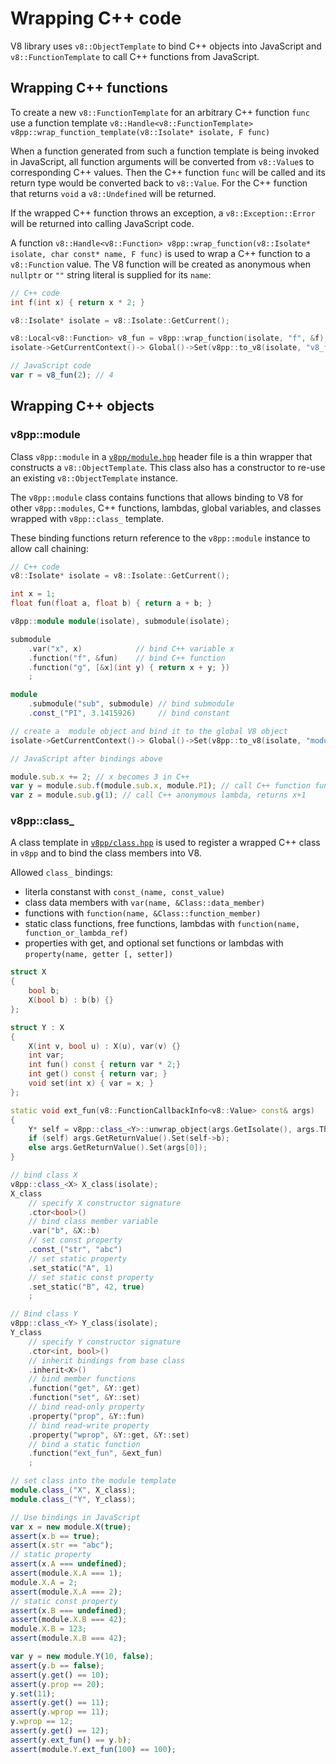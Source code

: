 # Wrapping C++ code

V8 library uses `v8::ObjectTemplate` to bind C++ objects into JavaScript
and `v8::FunctionTemplate` to call C++ functions from JavaScript.

## Wrapping C++ functions

To create a new `v8::FunctionTemplate` for an arbitrary C++ function `func`
use a function template `v8::Handle<v8::FunctionTemplate> v8pp::wrap_function_template(v8::Isolate* isolate, F func)`

When a function generated from such a function template is being invoked in
JavaScript, all function arguments will be converted from `v8::Value`s to
corresponding C++ values. Then the C++ function `func` will be called and its
return type would be converted back to `v8::Value`. For the C++ function
that returns `void` a `v8::Undefined` will be returned.

If the wrapped C++ function throws an exception, a `v8::Exception::Error` will
be returned into calling JavaScript code.

A function `v8::Handle<v8::Function> v8pp::wrap_function(v8::Isolate* isolate, char const* name, F func)`
is used to wrap a C++ function to a `v8::Function` value. The V8 function will
be created as anonymous when `nullptr` or `""` string literal is supplied for
its `name`:

```c++
// C++ code
int f(int x) { return x * 2; }

v8::Isolate* isolate = v8::Isolate::GetCurrent();

v8::Local<v8::Function> v8_fun = v8pp::wrap_function(isolate, "f", &f);
isolate->GetCurrentContext()-> Global()->Set(v8pp::to_v8(isolate, "v8_fun"), v8_fun);
```

```js
// JavaScript code
var r = v8_fun(2); // 4
```


## Wrapping C++ objects

### v8pp::module

Class `v8pp::module` in a [`v8pp/module.hpp`](../v8pp/module.hpp) header file
is a thin wrapper that constructs a `v8::ObjectTemplate`. This class also has
a constructor to re-use an existing `v8::ObjectTemplate` instance.

The `v8pp::module` class contains functions that allows binding to V8 for other
`v8pp::modules`, C++ functions, lambdas, global variables, and classes wrapped
with `v8pp::class_` template.

These binding functions return reference to the `v8pp::module` instance to allow
call chaining:

```c++
// C++ code
v8::Isolate* isolate = v8::Isolate::GetCurrent();

int x = 1;
float fun(float a, float b) { return a + b; }

v8pp::module module(isolate), submodule(isolate);

submodule
	.var("x", x)            // bind C++ variable x
	.function("f", &fun)    // bind C++ function
	.function("g", [&x](int y) { return x + y; })
	;

module
	.submodule("sub", submodule) // bind submodule
	.const_("PI", 3.1415926)     // bind constant

// create a  module object and bind it to the global V8 object
isolate->GetCurrentContext()-> Global()->Set(v8pp::to_v8(isolate, "module"), module.new_instance());
```

```js
// JavaScript after bindings above

module.sub.x += 2; // x becomes 3 in C++
var y = module.sub.f(module.sub.x, module.PI); // call C++ function fun(3, 3.1415926)
var z = module.sub.g(1); // call C++ anonymous lambda, returns x+1
```


### v8pp::class_

A class template in [`v8pp/class.hpp`](../v8pp/class.hpp) is used to register
a wrapped C++ class in `v8pp` and to bind the class members into V8.

Allowed `class_` bindings:
  * literla constanst with `const_(name, const_value)`
  * class data members with `var(name, &Class::data_member)`
  * functions with `function(name, &Class::function_member)`
  * static class functions, free functions, lambdas with `function(name, function_or_lambda_ref)`
  * properties with get, and optional set functions or lambdas with `property(name, getter [, setter])`


```c++
struct X
{
	bool b;
	X(bool b) : b(b) {}
};

struct Y : X
{
	X(int v, bool u) : X(u), var(v) {}
	int var;
	int fun() const { return var * 2;}
	int get() const { return var; }
	void set(int x) { var = x; } 
};

static void ext_fun(v8::FunctionCallbackInfo<v8::Value> const& args)
{
	Y* self = v8pp::class_<Y>::unwrap_object(args.GetIsolate(), args.This());
	if (self) args.GetReturnValue().Set(self->b);
	else args.GetReturnValue().Set(args[0]);
}

// bind class X
v8pp::class_<X> X_class(isolate);
X_class
	// specify X constructor signature
	.ctor<bool>()
	// bind class member variable
	.var("b", &X::b)
	// set const property
	.const_("str", "abc")
	// set static property
	.set_static("A", 1)
	// set static const property
	.set_static("B", 42, true)
	;

// Bind class Y
v8pp::class_<Y> Y_class(isolate);
Y_class
	// specify Y constructor signature
	.ctor<int, bool>()
	// inherit bindings from base class
	.inherit<X>()
	// bind member functions
	.function("get", &Y::get)
	.function("set", &Y::set)
	// bind read-only property
	.property("prop", &Y::fun)
	// bind read-write property
	.property("wprop", &Y::get, &Y::set)
	// bind a static function
	.function("ext_fun", &ext_fun)
	;

// set class into the module template
module.class_("X", X_class);
module.class_("Y", Y_class);
```

```javascript
// Use bindings in JavaScript 
var x = new module.X(true);
assert(x.b == true);
assert(x.str == "abc");
// static property
assert(x.A === undefined);
assert(module.X.A === 1);
module.X.A = 2;
assert(module.X.A === 2);
// static const property
assert(x.B === undefined);
assert(module.X.B === 42);
module.X.B = 123;
assert(module.X.B === 42);

var y = new module.Y(10, false);
assert(y.b == false);
assert(y.get() == 10);
assert(y.prop == 20);
y.set(11);
assert(y.get() == 11);
assert(y.wprop == 11);
y.wprop == 12;
assert(y.get() == 12);
assert(y.ext_fun() == y.b);
assert(module.Y.ext_fun(100) == 100);
```
